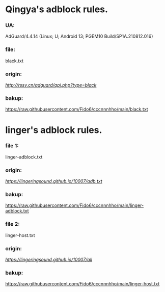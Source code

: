 
# Qingya's adblock rules.
### UA:  

AdGuard/4.4.14 (Linux; U; Android 13; PGEM10 Build/SP1A.210812.016)


### file: 

black.txt

### origin:
_http://rssv.cn/adguard/api.php?type=black_
### bakup:
https://raw.githubusercontent.com/Fido6/cccnnnhho/main/black.txt

# linger's adblock rules.
### file 1: 

linger-adblock.txt

### origin:
_https://lingeringsound.github.io/10007/adb.txt_
### bakup:
https://raw.githubusercontent.com/Fido6/cccnnnhho/main/linger-adblock.txt


### file 2: 

linger-host.txt

### origin:
_https://lingeringsound.github.io/10007/all_
### bakup:
https://raw.githubusercontent.com/Fido6/cccnnnhho/main/linger-host.txt

